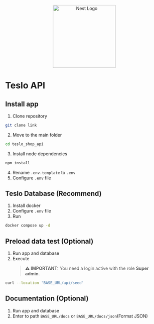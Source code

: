 <p align="center">
  <a href="http://nestjs.com/" target="blank"><img src="https://nestjs.com/img/logo-small.svg" width="200" alt="Nest Logo" /></a>
</p>

[circleci-image]: https://img.shields.io/circleci/build/github/nestjs/nest/master?token=abc123def456
[circleci-url]: https://circleci.com/gh/nestjs/nest

# Teslo API

## Install app

1. Clone repository

```bash
git clone link
```

2. Move to the main folder

```bash
cd teslo_shop_api
```

3. Install node dependencies

```bash
npm install
```

4. Rename `.env.template` to `.env`
5. Configure `.env` file

## Teslo Database (Recommend)

1. Install docker
2. Configure `.env` file
3. Run

```bash
docker compose up -d
```

## Preload data test (Optional)

1. Run app and database
2. Execute
   > **⚠️ IMPORTANT:** You need a login active with the role **Super admin**.

```bash
curl --location 'BASE_URL/api/seed'
```

## Documentation (Optional)

1. Run app and database
2. Enter to path `BASE_URL/docs` or `BASE_URL/docs/json`(Format JSON)
